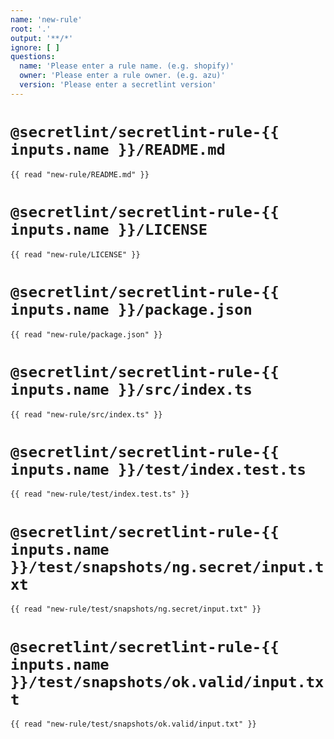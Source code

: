 ```yaml
---
name: 'new-rule'
root: '.'
output: '**/*'
ignore: [ ]
questions:
  name: 'Please enter a rule name. (e.g. shopify)'
  owner: 'Please enter a rule owner. (e.g. azu)'
  version: 'Please enter a secretlint version'
---
```


# `@secretlint/secretlint-rule-{{ inputs.name }}/README.md`

```
{{ read "new-rule/README.md" }}
```

# `@secretlint/secretlint-rule-{{ inputs.name }}/LICENSE`

```
{{ read "new-rule/LICENSE" }}
```

# `@secretlint/secretlint-rule-{{ inputs.name }}/package.json`

```
{{ read "new-rule/package.json" }}
```

# `@secretlint/secretlint-rule-{{ inputs.name }}/src/index.ts`

```
{{ read "new-rule/src/index.ts" }}
```

# `@secretlint/secretlint-rule-{{ inputs.name }}/test/index.test.ts`

```
{{ read "new-rule/test/index.test.ts" }}
```

# `@secretlint/secretlint-rule-{{ inputs.name }}/test/snapshots/ng.secret/input.txt`

```
{{ read "new-rule/test/snapshots/ng.secret/input.txt" }}
```

# `@secretlint/secretlint-rule-{{ inputs.name }}/test/snapshots/ok.valid/input.txt`

```
{{ read "new-rule/test/snapshots/ok.valid/input.txt" }}
```
